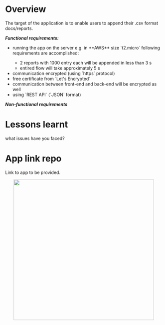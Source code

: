 # Overview
The target of the application is to enable users to append their .csv format docs/reports.

_**Functional requirements:**_

<ul>
  <li>running the app on the server e.g. in **AWS** size `t2.micro` following requirements are accomplished:</li>
      <ul>
      <li>2 reports with 1000 entry each will be appended in less than 3 s</li>
      <li> entired flow will take approximately 5 s</li>
    </ul>
  <li>communication encrypted (using `https` protocol)</li>
  <li>free certificate from `Let's Encrypted`</li>
  <li>communication between front-end and back-end will be encrypted as well</li>
  <li>using `REST API` (`JSON` format)</li>
</ul>


_**Non-functional requirements**_


# Lessons learnt
what issues have you faced?

# App link repo
Link to app to be provided.

<p align="center">
<img src="https://raw.githubusercontent.com/szduniak-ba/CSV-file-creator/main/Diagram%20bez%20tytu%C5%82u-Activity%20diagram%20req.A.1..jpg" width="450">
</p>
